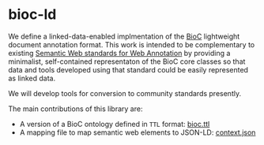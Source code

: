 # bioc-ld

We define a linked-data-enabled implmentation of the [BioC](http://bioc.sourceforge.org/) lightweight document annotation format. This work is intended to be complementary to existing [Semantic Web standards for Web Annotation](https://www.w3.org/annotation/) by providing a minimalist, self-contained representaton of the BioC core classes so that data and tools developed using that standard could be easily represented as linked data. 

We will develop tools for conversion to community standards presently. 

The main contributions of this library are:

* A version of a BioC ontology defined in `TTL` format: [bioc.ttl](bioc.ttl)
* A mapping file to map semantic web elements to JSON-LD: [context.json](context.json) 
